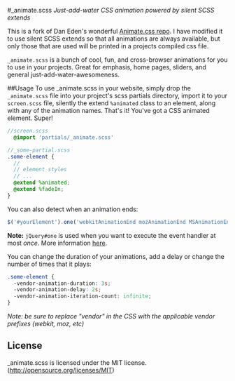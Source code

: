 #_animate.scss
*Just-add-water CSS animation powered by silent SCSS extends*

This is a fork of Dan Eden's wonderful [Animate.css repo](https://github.com/daneden/animate.css). I have modified it to use silent SCSS extends so that all animations are always available, but only those that are used will be printed in a projects compiled css file.

`_animate.scss` is a bunch of cool, fun, and cross-browser animations for you to use in your projects. Great for emphasis, home pages, sliders, and general just-add-water-awesomeness.

##Usage
To use _animate.scss in your website, simply drop the `_animate.scss` file into your project's scss partials directory, import it to your `screen.scss` file, silently the extend `%animated` class to an element, along with any of the animation names. That's it! You've got a CSS animated element. Super!

```scss
//screen.scss
  @import 'partials/_animate.scss'
```

```scss
//_some-partial.scss
.some-element {
  //
  // element styles
  // ...
  @extend %animated;
  @extend %fadeIn;
}
```

You can also detect when an animation ends:

<!--
Before you make changes to this file, you should know that $('#yourElement').one() is *NOT A TYPO*

http://api.jquery.com/one/
-->

```javascript
$('#yourElement').one('webkitAnimationEnd mozAnimationEnd MSAnimationEnd oanimationend animationend', doSomething);
```

**Note:** `jQuery#one` is used when you want to execute the event handler at most *once*. More information [here](http://api.jquery.com/one/).

You can change the duration of your animations, add a delay or change the number of times that it plays:

```scss
.some-element {
  -vendor-animation-duration: 3s;
  -vendor-animation-delay: 2s;
  -vendor-animation-iteration-count: infinite;
}
```

*Note: be sure to replace "vendor" in the CSS with the applicable vendor prefixes (webkit, moz, etc)*

## License
_animate.scss is licensed under the MIT license. (http://opensource.org/licenses/MIT)
